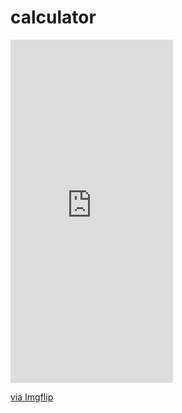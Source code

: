 # calculator

<div style="width:260px;max-width:100%;"><div style="height:0;padding-bottom:211.15%;position:relative;"><iframe width="260" height="549" style="position:absolute;top:0;left:0;width:100%;height:100%;" frameBorder="0" src="https://imgflip.com/embed/4i8fdt"></iframe></div><p><a href="https://imgflip.com/gif/4i8fdt">via Imgflip</a></p></div>
